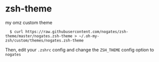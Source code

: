 # zsh-theme
my omz custom theme


```
  $ curl https://raw.githubusercontent.com/nogates/zsh-theme/master/nogates.zsh-theme > ~/.oh-my-zsh/custom/themes/nogates.zsh-theme

```

Then, edit your `.zshrc` config and change the `ZSH_THEME` config option to `nogates`
